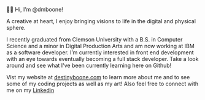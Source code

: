 👋🏾 Hi, I’m @dmboone!

A creative at heart, I enjoy bringing visions to life in the digital and physical sphere.

I recently graduated from Clemson University with a B.S. in Computer Science and a minor in Digital Production Arts and am now working at IBM as
a software developer. I’m currently interested in front end development with an eye towards eventually becoming a full stack developer.
Take a look around and see what I've been currently learning here on Github!

Vist my website at [destinyboone.com](https://destinyboone.com) to learn more about me and to see some of my coding projects as well as my art!
Also feel free to connect with me on my [Linkedin](https://www.linkedin.com/in/destiny-boone-18010b176/)

<!---
dmboone/dmboone is a ✨ special ✨ repository because its `README.md` (this file) appears on your GitHub profile.
You can click the Preview link to take a look at your changes.
--->
